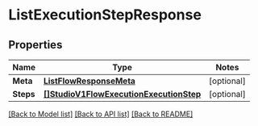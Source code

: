 # ListExecutionStepResponse

## Properties
Name | Type | Notes
------------ | ------------- | -------------
**Meta** | [**ListFlowResponseMeta**](ListFlowResponse_meta.md) | [optional] 
**Steps** | [**[]StudioV1FlowExecutionExecutionStep**](studio.v1.flow.execution.execution_step.md) | [optional] 

[[Back to Model list]](../README.md#documentation-for-models) [[Back to API list]](../README.md#documentation-for-api-endpoints) [[Back to README]](../README.md)


